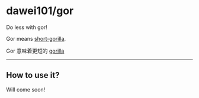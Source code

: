
# dawei101/gor

Do less with gor!


Gor means [short-gorilla](https://github.com/gorilla).

Gor 意味着更短的 [gorilla](https://github.com/gorilla)


---
## How to use it?

Will come soon!


